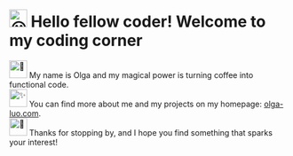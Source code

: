 <h1><picture>
  <source srcset="https://fonts.gstatic.com/s/e/notoemoji/latest/1f636_200d_1f32b_fe0f/512.webp" type="image/webp">
  <img src="https://fonts.gstatic.com/s/e/notoemoji/latest/1f636_200d_1f32b_fe0f/512.gif" alt="😶" width="32" height="32">
</picture>Hello fellow coder! Welcome to my coding corner
</h1>

<picture>
  <source srcset="https://fonts.gstatic.com/s/e/notoemoji/latest/1f916/512.webp" type="image/webp">
  <img src="https://fonts.gstatic.com/s/e/notoemoji/latest/1f916/512.gif" alt="🤖" width="32" height="32">
</picture>My name is Olga and my magical power is turning coffee into functional code. <br>
<picture>
  <source srcset="https://fonts.gstatic.com/s/e/notoemoji/latest/2728/512.webp" type="image/webp">
  <img src="https://fonts.gstatic.com/s/e/notoemoji/latest/2728/512.gif" alt="✨" width="32" height="32">
</picture> You can find more about me and my projects on my homepage: <a href=https://olga-luo.com>olga-luo.com</a>. <br>
<picture>
  <source srcset="https://fonts.gstatic.com/s/e/notoemoji/latest/1f496/512.webp" type="image/webp">
  <img src="https://fonts.gstatic.com/s/e/notoemoji/latest/1f496/512.gif" alt="💖" width="32" height="32">
</picture> Thanks for stopping by, and I hope you find something that sparks your interest!<br>

<!--
**oooolga/oooolga** is a ✨ _special_ ✨ repository because its `README.md` (this file) appears on your GitHub profile.

Here are some ideas to get you started:

- 🔭 I’m currently working on ...
- 🌱 I’m currently learning ...
- 👯 I’m looking to collaborate on ...
- 🤔 I’m looking for help with ...
- 💬 Ask me about ...
- 📫 How to reach me: ...
- 😄 Pronouns: ...
- ⚡ Fun fact: ...
-->
